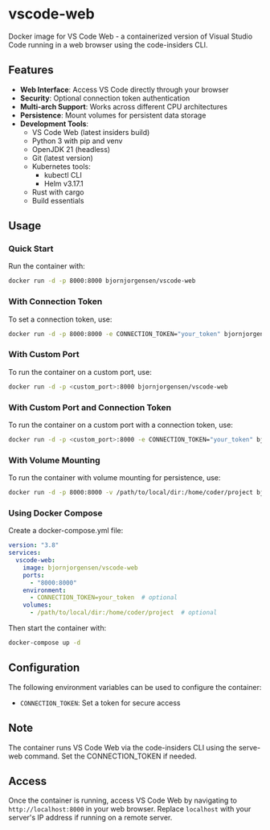 # vscode-web
Docker image for VS Code Web - a containerized version of Visual Studio Code running in a web browser using the code-insiders CLI.

## Features

- **Web Interface**: Access VS Code directly through your browser
- **Security**: Optional connection token authentication
- **Multi-arch Support**: Works across different CPU architectures
- **Persistence**: Mount volumes for persistent data storage
- **Development Tools**:
  - VS Code Web (latest insiders build)
  - Python 3 with pip and venv
  - OpenJDK 21 (headless)
  - Git (latest version)
  - Kubernetes tools:
    - kubectl CLI
    - Helm v3.17.1
  - Rust with cargo
  - Build essentials

## Usage

### Quick Start
Run the container with:
```bash
docker run -d -p 8000:8000 bjornjorgensen/vscode-web
```

### With Connection Token
To set a connection token, use:
```bash
docker run -d -p 8000:8000 -e CONNECTION_TOKEN="your_token" bjornjorgensen/vscode-web
```

### With Custom Port
To run the container on a custom port, use:
```bash
docker run -d -p <custom_port>:8000 bjornjorgensen/vscode-web
```

### With Custom Port and Connection Token
To run the container on a custom port with a connection token, use:
```bash
docker run -d -p <custom_port>:8000 -e CONNECTION_TOKEN="your_token" bjornjorgensen/vscode-web
```

### With Volume Mounting
To run the container with volume mounting for persistence, use:
```bash
docker run -d -p 8000:8000 -v /path/to/local/dir:/home/coder/project bjornjorgensen/vscode-web
```

### Using Docker Compose
Create a docker-compose.yml file:
```yaml
version: "3.8"
services:
  vscode-web:
    image: bjornjorgensen/vscode-web
    ports:
      - "8000:8000"
    environment:
      - CONNECTION_TOKEN=your_token  # optional
    volumes:
      - /path/to/local/dir:/home/coder/project  # optional
```
Then start the container with:
```bash
docker-compose up -d
```

## Configuration
The following environment variables can be used to configure the container:

- `CONNECTION_TOKEN`: Set a token for secure access

## Note
The container runs VS Code Web via the code-insiders CLI using the serve-web command. Set the CONNECTION_TOKEN if needed.

## Access
Once the container is running, access VS Code Web by navigating to `http://localhost:8000` in your web browser. Replace `localhost` with your server's IP address if running on a remote server.
